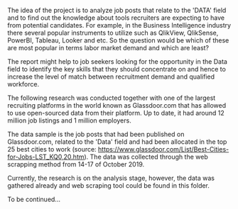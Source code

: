 The idea of the project is to analyze job posts that relate to the 'DATA' field and to find out the knowledge about tools recruiters are expecting to have from potential candidates. For example, in the Business Intelligence industry there several popular instruments to utilize such as QlikView, QlikSense, PowerBI, Tableau, Looker and etc. So the question would be which of these are most popular in terms labor market demand and which are least?

The report might help to job seekers looking for the opportunity in the Data field to identify the key skills that they should concentrate on and hence to increase the level of match between recruitment demand and qualified workforce.

The following research was conducted together with one of the largest recruiting platforms in the world known as Glassdoor.com that has allowed to use open-sourced data from their platform. Up to date, it had around 12 million job listings and 1 million employers. 

The data sample is the job posts that had been published on Glassdoor.com, related to the 'Data' field and had been allocated in the top 25 best cities to work (source: https://www.glassdoor.com/List/Best-Cities-for-Jobs-LST_KQ0,20.htm). The data was collected through the web scrapping method from 14-17 of October 2019. 

Currently, the research is on the analysis stage, however, the data was gathered already and web scraping tool could be found in this folder.

To be continued...
